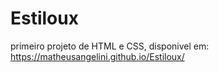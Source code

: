 # Estiloux
primeiro projeto de HTML e CSS, disponivel em: https://matheusangelini.github.io/Estiloux/
